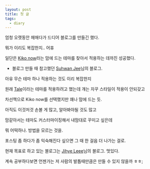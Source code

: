 ```yaml
---
layout: post
title: 첫 글
tags:
  - diary
---
```


엄청 오랫동안 헤매다가 드디어 블로그를 만들긴 했다.

뭐가 이리도 복잡한지.. 어휴

일단은 [Kiko now](https://github.com/AWEEKJ/kiko-now)라는 맘에 드는 테마를 찾아서 적용하는 데까진 성공했다.

* 블로그 만들 때 참고했던 [Suhwan Jee](https://suhwan.dev/2017/06/22/jekyll-themes/)님의 블로그.

아유 무슨 테마 하나 적용하는 것도 이리 복잡한지

원래 [Tale](https://github.com/chesterhow/tale/)이라는 테마를 적용하려고 했는데 걔는 자꾸 스타일이 적용이 안되갖고

차선책으로 Kiko now를 선택했지만 꽤나 맘에 드는 듯.

아직도 이것저것 손볼 게 많고, 알아봐야될 것도 많고

맘같아서는 테마도 커스터마이징해서 내맘대로 꾸미고 싶은데

뭐 어떡하나. 방법을 모르는 것을.

포스팅 좀 하다가 좀 익숙해진다 싶으면 그 때 한 걸음 더 나가는 걸로.

현재 목표로 하고 있는 블로그는 [Jihye Leee](http://jihyeleee.com/)님의 블로그. 멋있다.

계속 공부하다보면 언젠가는 저 사람의 발톱때만큼은 만들 수 있지 않을까 ㅎㅎ;